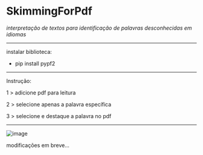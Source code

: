 # SkimmingForPdf

*interpretação de textos para identificação de palavras desconhecidas em idiomas*

------------------------------------------------------------------------

instalar biblioteca: 

- pip install pypf2

------------------------------------------------------------------------

Instrução:

1 > adicione pdf para leitura

2 > selecione apenas a palavra específica

3 > selecione e destaque a palavra no pdf

-----------------------------------------------------------------------

![image](https://github.com/user-attachments/assets/3e49a6ca-78ca-4b03-a824-44106cd1a272)

modificações em breve...

